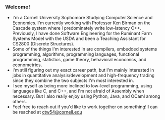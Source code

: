 ### Welcome!

<!--
**carsonwolber/carsonwolber** is a ✨ _special_ ✨ repository because its `README.md` (this file) appears on your GitHub profile.

Here are some ideas to get you started:

- 🔭 I’m currently working on ...
- 🌱 I’m currently learning ...
- 👯 I’m looking to collaborate on ...
- 🤔 I’m looking for help with ...
- 💬 Ask me about ...
- 📫 How to reach me: ...
- 😄 Pronouns: ...
- ⚡ Fun fact: ...
-->
- I'm a Cornell University Sophomore Studying Computer Science and Economics. I'm currently working with Professor Ken Birman on the Cascade system where I predominately write low-latency C++. Previously, I have done Software Engineering for the Ruminant Farm Systems Model with the USDA and been a Teaching Assistant for CS2800 (Discrete Structures).
- Some of the things I'm interested in are compilers, embedded systems programming, algorithms, programming languages, functional programming, statistics, game theory, behavioral economics, and econometrics.
- I'm still figuring out my exact career path, but I'm mainly interested in jobs in quantitative analysis/development and high-frequency trading since they combine the two subjects I'm most interested in.
- I see myself as being more inclined to low-level programming, using languages like C, and C++, and I'm not afraid of Assembly when necessary. But I also really enjoy using Python, Java, and OCaml among others.
- Feel free to reach out if you'd like to work together on something! I can be reached at ctw54@cornell.edu
